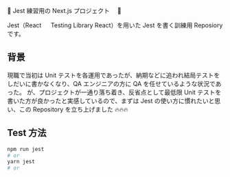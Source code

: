 🚀 Jest 練習用の Next.js プロジェクト　 🚀

Jest（React 　 Testing Library React）を用いた Jest を書く訓練用 Reposiory です。

## 背景

現職で当初は Unit テストを各運用であったが、納期などに追われ結局テストをしだいに書かなくなり、QA エンジニアの方に QA を任せているような状況であった。
が、プロジェクトが一通り落ち着き、反省点として最低限 Unit テストを書いた方が良かったと実感しているので、まずは Jest の使い方に慣れたいと思い、この Repository を立ち上げました 🔥🔥🔥

## Test 方法

```bash
npm run jest
# or
yarn jest
# or
```
